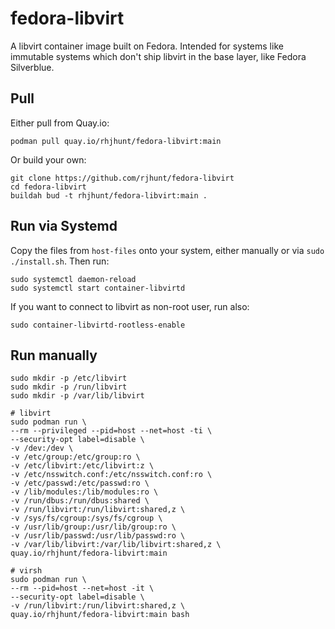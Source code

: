 fedora-libvirt
==============

A libvirt container image built on Fedora. Intended for systems like
immutable systems which don't ship libvirt in the base layer, like
Fedora Silverblue.

Pull
----

Either pull from Quay.io:

    podman pull quay.io/rhjhunt/fedora-libvirt:main

Or build your own:

    git clone https://github.com/rjhunt/fedora-libvirt
    cd fedora-libvirt
    buildah bud -t rhjhunt/fedora-libvirt:main .


Run via Systemd
---------------

Copy the files from `host-files` onto your system, either manually or
via `sudo ./install.sh`. Then run:

    sudo systemctl daemon-reload
    sudo systemctl start container-libvirtd

If you want to connect to libvirt as non-root user, run also:

    sudo container-libvirtd-rootless-enable

Run manually
------------

    sudo mkdir -p /etc/libvirt
    sudo mkdir -p /run/libvirt
    sudo mkdir -p /var/lib/libvirt

    # libvirt
    sudo podman run \
    --rm --privileged --pid=host --net=host -ti \
    --security-opt label=disable \
    -v /dev:/dev \
    -v /etc/group:/etc/group:ro \
    -v /etc/libvirt:/etc/libvirt:z \
    -v /etc/nsswitch.conf:/etc/nsswitch.conf:ro \
    -v /etc/passwd:/etc/passwd:ro \
    -v /lib/modules:/lib/modules:ro \
    -v /run/dbus:/run/dbus:shared \
    -v /run/libvirt:/run/libvirt:shared,z \
    -v /sys/fs/cgroup:/sys/fs/cgroup \
    -v /usr/lib/group:/usr/lib/group:ro \
    -v /usr/lib/passwd:/usr/lib/passwd:ro \
    -v /var/lib/libvirt:/var/lib/libvirt:shared,z \
    quay.io/rhjhunt/fedora-libvirt:main

    # virsh
    sudo podman run \
    --rm --pid=host --net=host -it \
    --security-opt label=disable \
    -v /run/libvirt:/run/libvirt:shared,z \
    quay.io/rhjhunt/fedora-libvirt:main bash
